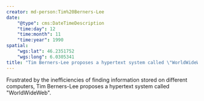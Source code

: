 ```yaml
---
creator: md-person:Tim%20Berners-Lee
date:
    "@type": cms:DateTimeDescription
    "time:day": 12
    "time:month": 11
    "time:year": 1990
spatial:
    "wgs:lat": 46.2351752
    "wgs:long": 6.0305341
title: "Tim Berners-Lee proposes a hypertext system called \"WorldWideWeb\""
---
```


Frustrated by the inefficiencies of finding information stored on different computers, Tim Berners-Lee proposes a hypertext system called "WorldWideWeb".
